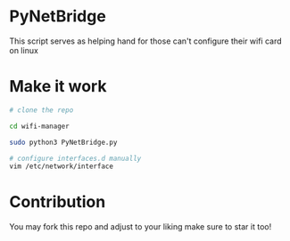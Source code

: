 # PyNetBridge
This script serves as helping hand for those can't configure their wifi card on linux

# Make it work
```bash
# clone the repo

cd wifi-manager

sudo python3 PyNetBridge.py 

# configure interfaces.d manually
vim /etc/network/interface

```

# Contribution
You may fork this repo and adjust to your liking make sure to star it too!
